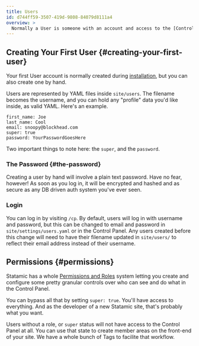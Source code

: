 ```yaml
---
title: Users
id: d744ff59-3507-419d-9808-84079d8111a4
overview: >
  Normally a User is someone with an account and access to the [Control Panel](/control-panel), but that's not _always_ the case. Statamic's flexible User system gives you a lot of flexibility around what being a "User" can mean.
---
```


## Creating Your First User {#creating-your-first-user}

Your first User account is normally created during [installation][installation], but you can also create one by hand.

Users are represented by YAML files inside `site/users`. The filename becomes the username, and you can hold any "profile" data you'd like inside, as valid YAML. Here's an example.

```.language-yaml
first_name: Joe
last_name: Cool
email: snoopy@blockhead.com
super: true
password: YourPasswordGoesHere
```

Two important things to note here: the `super`, and the `password`.

### The Password {#the-password}

Creating a user by hand will involve a plain text password. Have no fear, however! As soon as you log in, it will be encrypted and hashed and as secure as any DB driven auth system you've ever seen.

### Login
You can log in by visiting `/cp`. By default, users will log in with username and password, but this can be changed to email and password in `site/settings/users.yaml` or in the Control Panel. Any users created before this change will need to have their filename updated in `site/users/` to reflect their email address instead of their username.

## Permissions {#permissions}

Statamic has a whole [Permissions and Roles][permission] system letting you create and configure some pretty granular controls over who can see and do what in the Control Panel.

You can bypass all that by setting `super: true`. You'll have access to everything. And as the developer of a new Statamic site, that's probably what you want.

Users without a role, or `super` status will not have access to the Control Panel at all. You can use that state to create member areas on the front-end of your site. We have a whole bunch of Tags to facilite that workflow.

[installation]: /installing
[permission]: /permissions
